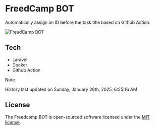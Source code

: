 # FreedCamp BOT

Automatically assign an ID before the task title based on Github Action.

![FreedCamp BOT](https://repository-images.githubusercontent.com/737932867/7d34798b-2680-471c-b089-a78a718d3d6a)

## Tech

- Laravel
- Docker
- Github Action

> [!NOTE]  
> History last updated on Sunday, January 26th, 2025, 6:25:16 AM

## License

The Freedcamp BOT is open-sourced software licensed under the [MIT license](https://opensource.org/licenses/MIT).
